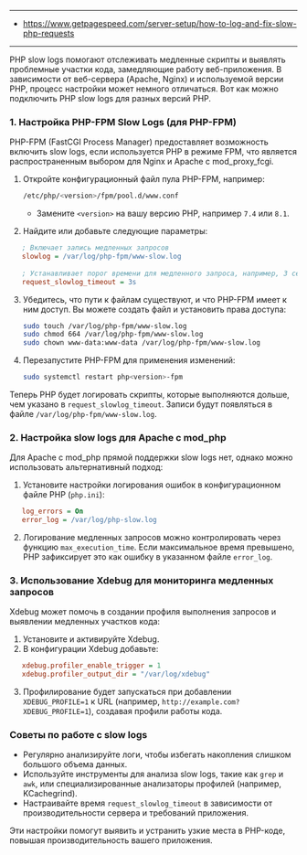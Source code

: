 
---

- https://www.getpagespeed.com/server-setup/how-to-log-and-fix-slow-php-requests

---

PHP slow logs помогают отслеживать медленные скрипты и выявлять проблемные участки кода, замедляющие работу веб-приложения. В зависимости от веб-сервера (Apache, Nginx) и используемой версии PHP, процесс настройки может немного отличаться. Вот как можно подключить PHP slow logs для разных версий PHP.

### 1. Настройка PHP-FPM Slow Logs (для PHP-FPM)

PHP-FPM (FastCGI Process Manager) предоставляет возможность включить slow logs, если используется PHP в режиме FPM, что является распространенным выбором для Nginx и Apache с mod_proxy_fcgi.

1. Откройте конфигурационный файл пула PHP-FPM, например:
   ```bash
   /etc/php/<version>/fpm/pool.d/www.conf
   ```
   * Замените `<version>` на вашу версию PHP, например `7.4` или `8.1`.

2. Найдите или добавьте следующие параметры:
```ini
   ; Включает запись медленных запросов
   slowlog = /var/log/php-fpm/www-slow.log
   
   ; Устанавливает порог времени для медленного запроса, например, 3 секунды
   request_slowlog_timeout = 3s
```

3. Убедитесь, что пути к файлам существуют, и что PHP-FPM имеет к ним доступ. Вы можете создать файл и установить права доступа:
   ```bash
   sudo touch /var/log/php-fpm/www-slow.log
   sudo chmod 664 /var/log/php-fpm/www-slow.log
   sudo chown www-data:www-data /var/log/php-fpm/www-slow.log
   ```

4. Перезапустите PHP-FPM для применения изменений:
   ```bash
   sudo systemctl restart php<version>-fpm
   ```

Теперь PHP будет логировать скрипты, которые выполняются дольше, чем указано в `request_slowlog_timeout`. Записи будут появляться в файле `/var/log/php-fpm/www-slow.log`.

### 2. Настройка slow logs для Apache с mod_php

Для Apache с mod_php прямой поддержки slow logs нет, однако можно использовать альтернативный подход:

1. Установите настройки логирования ошибок в конфигурационном файле PHP (`php.ini`):
```ini
   log_errors = On
   error_log = /var/log/php-slow.log
```

2. Логирование медленных запросов можно контролировать через функцию `max_execution_time`. Если максимальное время превышено, PHP зафиксирует это как ошибку в указанном файле `error_log`.

### 3. Использование Xdebug для мониторинга медленных запросов

Xdebug может помочь в создании профиля выполнения запросов и выявлении медленных участков кода:

1. Установите и активируйте Xdebug.
2. В конфигурации Xdebug добавьте:
```ini
   xdebug.profiler_enable_trigger = 1
   xdebug.profiler_output_dir = "/var/log/xdebug"
```

3. Профилирование будет запускаться при добавлении `XDEBUG_PROFILE=1` к URL (например, `http://example.com?XDEBUG_PROFILE=1`), создавая профили работы кода.

### Советы по работе с slow logs

- Регулярно анализируйте логи, чтобы избегать накопления слишком большого объема данных.
- Используйте инструменты для анализа slow logs, такие как `grep` и `awk`, или специализированные анализаторы профилей (например, KCachegrind).
- Настраивайте время `request_slowlog_timeout` в зависимости от производительности сервера и требований приложения.

Эти настройки помогут выявить и устранить узкие места в PHP-коде, повышая производительность вашего приложения.
